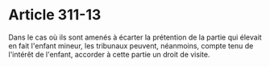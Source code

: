 # Article 311-13

Dans le cas où ils sont amenés à écarter la prétention de la partie qui élevait en fait l'enfant mineur, les tribunaux peuvent, néanmoins, compte tenu de l'intérêt de l'enfant, accorder à cette partie un droit de visite.
